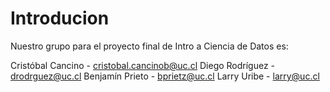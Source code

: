 # Introducion
Nuestro grupo para el proyecto final de Intro a Ciencia de Datos es:

Cristóbal Cancino - cristobal.cancinob@uc.cl
Diego Rodríguez - drodrguez@uc.cl
Benjamín Prieto - bprietz@uc.cl
Larry Uribe - larry@uc.cl
